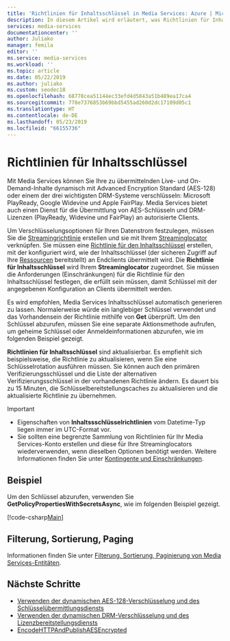 ```yaml
---
title: 'Richtlinien für Inhaltsschlüssel in Media Services: Azure | Microsoft-Dokumentation'
description: In diesem Artikel wird erläutert, was Richtlinien für Inhaltsschlüssel sind und wie sie in Azure Media Services verwendet werden.
services: media-services
documentationcenter: ''
author: Juliako
manager: femila
editor: ''
ms.service: media-services
ms.workload: ''
ms.topic: article
ms.date: 05/22/2019
ms.author: juliako
ms.custom: seodec18
ms.openlocfilehash: 68778cea51144ec33efd4d5843a51b489ea17ca4
ms.sourcegitcommit: 778e7376853b69bbd5455ad260d2dc17109d05c1
ms.translationtype: HT
ms.contentlocale: de-DE
ms.lasthandoff: 05/23/2019
ms.locfileid: "66155736"
---
```

# <a name="content-key-policies"></a>Richtlinien für Inhaltsschlüssel

Mit Media Services können Sie Ihre zu übermittelnden Live- und On-Demand-Inhalte dynamisch mit Advanced Encryption Standard (AES-128) oder einem der drei wichtigsten DRM-Systeme verschlüsseln: Microsoft PlayReady, Google Widevine und Apple FairPlay. Media Services bietet auch einen Dienst für die Übermittlung von AES-Schlüsseln und DRM-Lizenzen (PlayReady, Widevine und FairPlay) an autorisierte Clients.

Um Verschlüsselungsoptionen für Ihren Datenstrom festzulegen, müssen Sie die [Streamingrichtlinie](streaming-policy-concept.md) erstellen und sie mit Ihrem [Streaminglocator](streaming-locators-concept.md) verknüpfen. Sie müssen eine [Richtlinie für den Inhaltsschlüssel](https://docs.microsoft.com/rest/api/media/contentkeypolicies) erstellen, mit der konfiguriert wird, wie der Inhaltsschlüssel (der sicheren Zugriff auf Ihre [Ressourcen](assets-concept.md) bereitstellt) an Endclients übermittelt wird. Die **Richtlinie für Inhaltsschlüssel** wird Ihrem **Streaminglocator** zugeordnet. Sie müssen die Anforderungen (Einschränkungen) für die Richtlinie für den Inhaltsschlüssel festlegen, die erfüllt sein müssen, damit Schlüssel mit der angegebenen Konfiguration an Clients übermittelt werden. 

Es wird empfohlen, Media Services Inhaltsschlüssel automatisch generieren zu lassen. Normalerweise würde ein langlebiger Schlüssel verwendet und das Vorhandensein der Richtlinie mithilfe von **Get** überprüft. Um den Schlüssel abzurufen, müssen Sie eine separate Aktionsmethode aufrufen, um geheime Schlüssel oder Anmeldeinformationen abzurufen, wie im folgenden Beispiel gezeigt.

**Richtlinien für Inhaltsschlüssel** sind aktualisierbar. Es empfiehlt sich beispielsweise, die Richtlinie zu aktualisieren, wenn Sie eine Schlüsselrotation ausführen müssen. Sie können auch den primären Verifizierungsschlüssel und die Liste der alternativen Verifizierungsschlüssel in der vorhandenen Richtlinie ändern. Es dauert bis zu 15 Minuten, die Schlüsselbereitstellungscaches zu aktualisieren und die aktualisierte Richtlinie zu übernehmen. 

> [!IMPORTANT]
> * Eigenschaften von **Inhaltssschlüsselrichtlinien** vom Datetime-Typ liegen immer im UTC-Format vor.
> * Sie sollten eine begrenzte Sammlung von Richtlinien für Ihr Media Services-Konto erstellen und diese für Ihre Streaminglocators wiederverwenden, wenn dieselben Optionen benötigt werden. Weitere Informationen finden Sie unter [Kontingente und Einschränkungen](limits-quotas-constraints.md).

## <a name="example"></a>Beispiel

Um den Schlüssel abzurufen, verwenden Sie **GetPolicyPropertiesWithSecretsAsync**, wie im folgenden Beispiel gezeigt.

[!code-csharp[Main](../../../media-services-v3-dotnet-tutorials/AMSV3Tutorials/EncryptWithDRM/Program.cs#GetOrCreateContentKeyPolicy)]

## <a name="filtering-ordering-paging"></a>Filterung, Sortierung, Paging

Informationen finden Sie unter [Filterung, Sortierung, Paginierung von Media Services-Entitäten](entities-overview.md).

## <a name="next-steps"></a>Nächste Schritte

* [Verwenden der dynamischen AES-128-Verschlüsselung und des Schlüsselübermittlungsdiensts](protect-with-aes128.md)
* [Verwenden der dynamischen DRM-Verschlüsselung und des Lizenzbereitstellungsdiensts](protect-with-drm.md)
* [EncodeHTTPAndPublishAESEncrypted](https://github.com/Azure-Samples/media-services-v3-dotnet-core-tutorials/tree/master/NETCore/EncodeHTTPAndPublishAESEncrypted)
